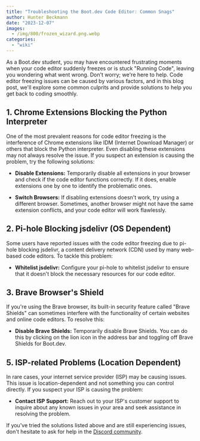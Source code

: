 ```yaml
---
title: "Troubleshooting the Boot.dev Code Editor: Common Snags"
author: Hunter Beckmann
date: "2023-12-07"
images:
  - /img/800/frozen_wizard.png.webp
categories:
  - "wiki"
---
```


As a Boot.dev student, you may have encountered frustrating moments when your code editor suddenly freezes or is stuck "Running Code", leaving you wondering what went wrong. Don't worry; we're here to help. Code editor freezing issues can be caused by various factors, and in this blog post, we'll explore some common culprits and provide solutions to help you get back to coding smoothly.


## 1. Chrome Extensions Blocking the Python Interpreter

One of the most prevalent reasons for code editor freezing is the interference of Chrome extensions like IDM (Internet Download Manager) or others that block the Python interpreter. Even disabling these extensions may not always resolve the issue. If you suspect an extension is causing the problem, try the following solutions:

- **Disable Extensions:** Temporarily disable all extensions in your browser and check if the code editor functions correctly. If it does, enable extensions one by one to identify the problematic ones.

- **Switch Browsers:** If disabling extensions doesn't work, try using a different browser. Sometimes, another browser might not have the same extension conflicts, and your code editor will work flawlessly.

## 2. Pi-hole Blocking jsdelivr (OS Dependent)

Some users have reported issues with the code editor freezing due to pi-hole blocking jsdelivr, a content delivery network (CDN) used by many web-based code editors. To tackle this problem:

- **Whitelist jsdelivr:** Configure your pi-hole to whitelist jsdelivr to ensure that it doesn't block the necessary resources for our code editor.

## 3. Brave Browser's Shield

If you're using the Brave browser, its built-in security feature called "Brave Shields" can sometimes interfere with the functionality of certain websites and online code editors. To resolve this:

- **Disable Brave Shields:** Temporarily disable Brave Shields. You can do this by clicking on the lion icon in the address bar and toggling off Brave Shields for Boot.dev.

## 5. ISP-related Problems (Location Dependent)

In rare cases, your internet service provider (ISP) may be causing issues. This issue is location-dependent and not something you can control directly. If you suspect your ISP is causing the problem:

- **Contact ISP Support:** Reach out to your ISP's customer support to inquire about any known issues in your area and seek assistance in resolving the problem.

If you've tried the solutions listed above and are still experiencing issues, don't hesitate to ask for help in the [Discord community](https://www.boot.dev/community).

